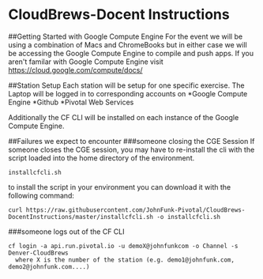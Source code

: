 # CloudBrews-Docent Instructions

##Getting Started with Google Compute Engine
For the event we will be using a combination of Macs and ChromeBooks but in either case we will be accessing the Google Compute Engine to compile and push apps.  If you aren't familar with Google Compute Engine visit https://cloud.google.com/compute/docs/

##Station Setup
Each station will be setup for one specific exercise.  The Laptop will be logged in to corresponding accounts on
  *Google Compute Engine
  *Github
  *Pivotal Web Services
  
  Additionally the CF CLI will be installed on each instance of the Google Compute Engine.
  
  
##Failures we expect to encounter
###someone closing the CGE Session
  If someone closes the CGE session, you may have to re-install the cli with the script loaded into the home directory of the environment.
  ```
  installcfcli.sh  
  ``` 
  
to install the script in your environment you can download it with the following command:
```
curl https://raw.githubusercontent.com/JohnFunk-Pivotal/CloudBrews-DocentInstructions/master/installcfcli.sh -o installcfcli.sh
```

###someone logs out of the CF CLI
  ```
  cf login -a api.run.pivotal.io -u demoX@johnfunkcom -o Channel -s Denver-CloudBrews
    where X is the number of the station (e.g. demo1@johnfunk.com, demo2@johnfunk.com....)
  ```
  
  
